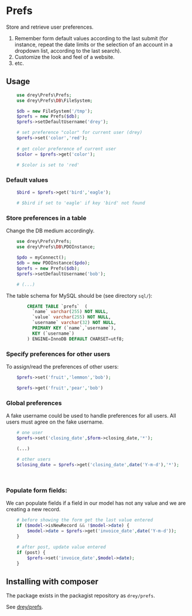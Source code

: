 # Prefs

Store and retrieve user preferences.

1. Remember form default values according
to the last submit (for instance, repeat the date limits
or the selection of an account in a dropdown 
list, according to the last search).
1. Customize the look and
feel of a website. 
1. etc.


## Usage


```php
    use drey\Prefs\Prefs;
    use drey\Prefs\DB\FileSystem;

    $db = new FileSystem('/tmp');
    $prefs = new Prefs($db);
    $prefs->setDefaultUsername('drey');

    # set preference "color" for current user (drey)
    $prefs->set('color','red');
    
    # get color preference of current user
    $color = $prefs->get('color');
    
    # $color is set to 'red'
```

### Default values

```php
    $bird = $prefs->get('bird','eagle');
    
    # $bird if set to 'eagle' if key 'bird' not found
```

### Store preferences in a table

Change the DB medium accordingly.

```php
    use drey\Prefs\Prefs;
    use drey\Prefs\DB\PDOInstance;

    $pdo = myConnect();
    $db = new PDOInstance($pdo);
    $prefs = new Prefs($db);
    $prefs->setDefaultUsername('bob');

    # (...)
```

The table schema for MySQL should be (see directory `sql/`):

```sql
        CREATE TABLE `prefs`  (
          `name` varchar(255) NOT NULL,
          `value` varchar(255) NOT NULL,
          `username` varchar(32) NOT NULL,
          PRIMARY KEY (`name`,`username`),
          KEY (`username`)
        ) ENGINE=InnoDB DEFAULT CHARSET=utf8;
```


### Specify preferences for other users

To assign/read the preferences of other users:

```php
    $prefs->set('fruit','lemmon','bob');

    $prefs->get('fruit','pear','bob')
```

### Global preferences

A fake username could be used to handle preferences for all users. All
users must agree on the fake username.

```php
    # one user
    $prefs->set('closing_date',$form->closing_date,'*');

    (...)

    # other users
    $closing_date = $prefs->get('closing_date',date('Y-m-d'),'*');
   
 
```

### Populate form fields:

We can populate fields if a field in our
model has not any value and we are creating
a new record.


```php
    # before showing the form get the last value entered
    if ($model->isNewRecord && !$model->date) {
        $model->date = $prefs->get('invoice_date',date('Y-m-d'));
    }

    # after post, update value entered
    if (post) {
        $prefs->set('invoice_date',$model->date);
    }
```


## Installing with composer


The package exists in the packagist repository as `drey/prefs`.

See [drey/prefs](https://packagist.org/packages/drey/prefs).



